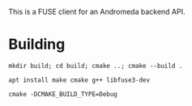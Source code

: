 
This is a FUSE client for an Andromeda backend API.

# Building

`mkdir build; cd build; cmake ..; cmake --build .`

`apt install make cmake g++ libfuse3-dev`

`cmake -DCMAKE_BUILD_TYPE=Debug`